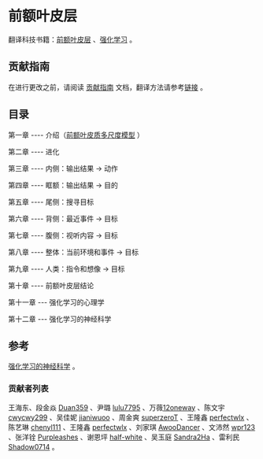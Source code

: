 # 前额叶皮层

翻译科技书籍：[前额叶皮层](https://github.com/OpenHUTB/PFC/blob/main/PFC_en.pdf) 、[强化学习](https://github.com/OpenHUTB/PFC/blob/main/RL.pdf) 。

## 贡献指南
在进行更改之前，请阅读 [贡献指南](https://github.com/OpenHUTB/bazaar/blob/master/CONTRIBUTING.md) 文档，翻译方法请参考[链接](https://github.com/OpenHUTB/bazaar/blob/master/translation.md) 。


## 目录

第一章  ---- 介绍（[前额叶皮质多尺度模型](https://github.com/ModelDBRepository/2014821) ）

第二章  ---- 进化

第三章  ---- 内侧：输出结果 -> 动作

第四章  ---- 眶额：输出结果 -> 目的 

第五章  ---- 尾侧：搜寻目标 

第六章  ---- 背侧：最近事件 -> 目标 

第七章  ---- 腹侧：视听内容 -> 目标 

第八章  ---- 整体：当前环境和事件 -> 目标

第九章  ---- 人类：指令和想像 -> 目标

第十章  ---- 前额叶皮层结论

第十一章 --- 强化学习的心理学

第十二章 --- 强化学习的神经科学



## 参考
[强化学习的神经科学](https://www.cnblogs.com/lucifer1997/p/13509615.html) 。

### 贡献者列表
王海东、段金焱 [Duan359](https://github.com/Duan359) 、尹璐 [lulu7795](https://github.com/lulu7795/PFC)  、万薇[12oneway](https://github.com/12oneway/neuro ) 、陈文宇 [cwycwy299](https://github.com/cwycwy299) 、吴佳妮 [jianiwuoo](https://github.com/jianiwuoo)  、周金爽 [superzeroT](https://github.com/superzeroT) 、王隆鑫 [perfectwlx](https://github.com/perfectwlx) 、陈艺琳 [chenyl111](https://github.com/chenyl111) 、王隆鑫 [perfectwlx](https://github.com/perfectwlx) 、刘家琪 [AwooDancer](https://github.com/AwooDancer) 、文沛然 [wpr123](https://github.com/wpr123) 、张洋铨 [Purpleashes](https://github.com/Purpleashes) 、谢恩坪 [half-white](https://github.com/half-white) 、吴玉庭 [Sandra2Ha](https://github.com/Sandra2Ha) 、雷利民 [Shadow0714](https://github.com/Shadow0714) 。
